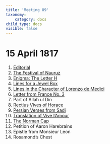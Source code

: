```yaml
---
title: 'Meeting 89'
taxonomy:
    category: docs
child_type: docs
visible: false
---
```


# 15 April 1817

1. [Editorial](editorial)  
2. [The Festival of Nauruz](nauruz)  
3. [Enigma: The Letter H](enigma)
4. [Lines for a Jewel Box](jewel)
5. [Lines in the Character of Lorenzo de Medici](lorenzo)
6. [Letter from France No. 3](lavinia-3)
7. <span class="grey">Part of Allah ul Din</span>
8. [Rectius Vives of Horace](brande)
9. [Persian Verses from Sadi](sadi)
10. [Translation of Vive l’Amour](bibo)
11. [The Norman Cap](cap)
12. <span class="grey">Petition of Aaron Harebrains</span>
13. <span class="grey">Epistle from Monsieur Leon</span>
14. <span class="grey">Rosamond’s Chest</span>
